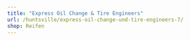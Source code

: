 ```yaml
---
title: "Express Oil Change & Tire Engineers"
url: /huntsville/express-oil-change-und-tire-engineers-7/
shop: Reifen
---
```

